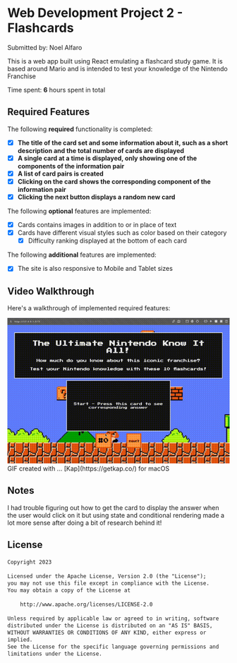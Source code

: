 # Web Development Project 2 - Flashcards

Submitted by: Noel Alfaro

This is a web app built using React emulating a flashcard study game. It is based around Mario and is intended to test your knowledge of the Nintendo Franchise

Time spent: **6** hours spent in total

## Required Features

The following **required** functionality is completed:

- [x] **The title of the card set and some information about it, such as a short description and the total number of cards are displayed**
- [x] **A single card at a time is displayed, only showing one of the components of the information pair**
- [x] **A list of card pairs is created**
- [x] **Clicking on the card shows the corresponding component of the information pair**
- [x] **Clicking the next button displays a random new card**

The following **optional** features are implemented:

- [x] Cards contains images in addition to or in place of text
- [x] Cards have different visual styles such as color based on their category
  - [x] Difficulty ranking displayed at the bottom of each card

The following **additional** features are implemented:

* [x] The site is also responsive to Mobile and Tablet sizes

## Video Walkthrough

Here's a walkthrough of implemented required features:

<img src='src/images/gif-kapture.gif' title='Video Walkthrough' width='' alt='Video Walkthrough' />
GIF created with ...  
[Kap](https://getkap.co/) for macOS


## Notes

I had trouble figuring out how to get the card to display the answer when the user would click on it but using state and conditional rendering made a lot more sense after doing a bit of research behind it!

## License

    Copyright 2023

    Licensed under the Apache License, Version 2.0 (the "License");
    you may not use this file except in compliance with the License.
    You may obtain a copy of the License at

        http://www.apache.org/licenses/LICENSE-2.0

    Unless required by applicable law or agreed to in writing, software
    distributed under the License is distributed on an "AS IS" BASIS,
    WITHOUT WARRANTIES OR CONDITIONS OF ANY KIND, either express or implied.
    See the License for the specific language governing permissions and
    limitations under the License.